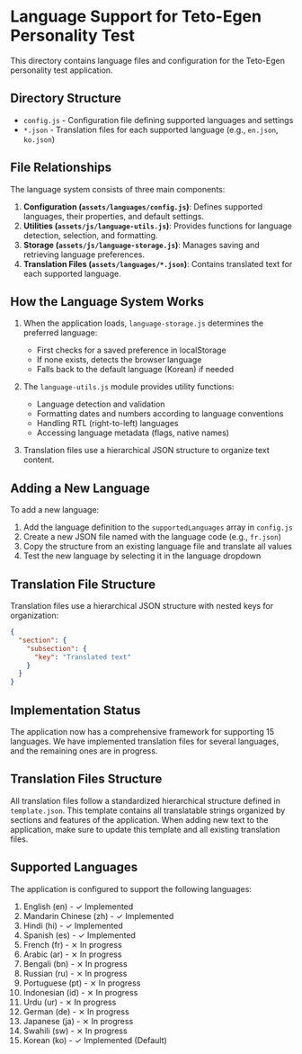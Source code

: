 # Language Support for Teto-Egen Personality Test

This directory contains language files and configuration for the Teto-Egen personality test application.

## Directory Structure

- `config.js` - Configuration file defining supported languages and settings
- `*.json` - Translation files for each supported language (e.g., `en.json`, `ko.json`)

## File Relationships

The language system consists of three main components:

1. **Configuration (`assets/languages/config.js`)**: Defines supported languages, their properties, and default settings.
2. **Utilities (`assets/js/language-utils.js`)**: Provides functions for language detection, selection, and formatting.
3. **Storage (`assets/js/language-storage.js`)**: Manages saving and retrieving language preferences.
4. **Translation Files (`assets/languages/*.json`)**: Contains translated text for each supported language.

## How the Language System Works

1. When the application loads, `language-storage.js` determines the preferred language:
   - First checks for a saved preference in localStorage
   - If none exists, detects the browser language
   - Falls back to the default language (Korean) if needed

2. The `language-utils.js` module provides utility functions:
   - Language detection and validation
   - Formatting dates and numbers according to language conventions
   - Handling RTL (right-to-left) languages
   - Accessing language metadata (flags, native names)

3. Translation files use a hierarchical JSON structure to organize text content.

## Adding a New Language

To add a new language:

1. Add the language definition to the `supportedLanguages` array in `config.js`
2. Create a new JSON file named with the language code (e.g., `fr.json`)
3. Copy the structure from an existing language file and translate all values
4. Test the new language by selecting it in the language dropdown

## Translation File Structure

Translation files use a hierarchical JSON structure with nested keys for organization:

```json
{
  "section": {
    "subsection": {
      "key": "Translated text"
    }
  }
}
```

## Implementation Status

The application now has a comprehensive framework for supporting 15 languages. We have implemented translation files for several languages, and the remaining ones are in progress.

## Translation Files Structure

All translation files follow a standardized hierarchical structure defined in `template.json`. This template contains all translatable strings organized by sections and features of the application. When adding new text to the application, make sure to update this template and all existing translation files.

## Supported Languages

The application is configured to support the following languages:

1. English (en) - ✓ Implemented
2. Mandarin Chinese (zh) - ✓ Implemented
3. Hindi (hi) - ✓ Implemented
4. Spanish (es) - ✓ Implemented
5. French (fr) - ⨯ In progress
6. Arabic (ar) - ⨯ In progress
7. Bengali (bn) - ⨯ In progress
8. Russian (ru) - ⨯ In progress
9. Portuguese (pt) - ⨯ In progress
10. Indonesian (id) - ⨯ In progress
11. Urdu (ur) - ⨯ In progress
12. German (de) - ⨯ In progress
13. Japanese (ja) - ⨯ In progress
14. Swahili (sw) - ⨯ In progress
15. Korean (ko) - ✓ Implemented (Default)